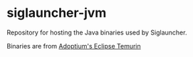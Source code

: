 # siglauncher-jvm
Repository for hosting the Java binaries used by Siglauncher.

Binaries are from [Adoptium's Eclipse Temurin](https://adoptium.net/temurin/)
